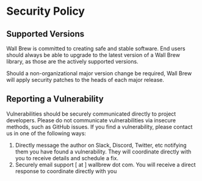 # Security Policy

## Supported Versions

Wall Brew is committed to creating safe and stable software.
End users should always be able to upgrade to the latest version of a Wall Brew library, as those are the actively supported versions.

Should a non-organizational major version change be required, Wall Brew will apply security patches to the heads of each major release.

## Reporting a Vulnerability

Vulnerabilities should be securely communicated directly to project developers.
Please do not communicate vulnerabilities via insecure methods, such as GitHub issues.
If you find a vulnerability, please contact us in one of the following ways:

1. Directly message the author on Slack, Discord, Twitter, etc notifying them you have found a vulnerability. They will coordinate directly with you to receive details and schedule a fix.
2. Securely email support [ at ] wallbrew dot com. You will receive a direct response to coordinate directly with you

<!-- This file was automatically copied and populated by rebroadcast -->
<!-- Do not edit this file directly, instead modify the source at https://github.com/Wall-Brew-Co/rebroadcast -->